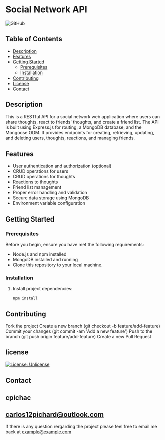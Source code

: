 # Social Network API

![GitHub](https://github.com/cpichac/Social-Network-API)

## Table of Contents

- [Description](#description)
- [Features](#features)
- [Getting Started](#getting-started)
  - [Prerequisites](#prerequisites)
  - [Installation](#installation)
- [Contributing](#contributing)
- [License](#license)
- [Contact](#contact)

## Description

This is a RESTful API for a social network web application where users can share thoughts, react to friends' thoughts, and create a friend list. The API is built using Express.js for routing, a MongoDB database, and the Mongoose ODM. It provides endpoints for creating, retrieving, updating, and deleting users, thoughts, reactions, and managing friends.

## Features

- User authentication and authorization (optional)
- CRUD operations for users
- CRUD operations for thoughts
- Reactions to thoughts
- Friend list management
- Proper error handling and validation
- Secure data storage using MongoDB
- Environment variable configuration

## Getting Started

### Prerequisites

Before you begin, ensure you have met the following requirements:

- Node.js and npm installed
- MongoDB installed and running
- Clone this repository to your local machine.

### Installation

1. Install project dependencies:

   ```bash
   npm install

## Contributing

Fork the project
Create a new branch (git checkout -b feature/add-feature)
Commit your changes (git commit -am 'Add a new feature')
Push to the branch (git push origin feature/add-feature)
Create a new Pull Request

## license

[![License: Unlicense](https://img.shields.io/badge/license-Unlicense-blue.svg)](http://unlicense.org/)

## Contact

cpichac
-----------------
carlos12pichard@outlook.com
-----------------
If there is any question rergarding the project please feel free to email me back at example@example.com
